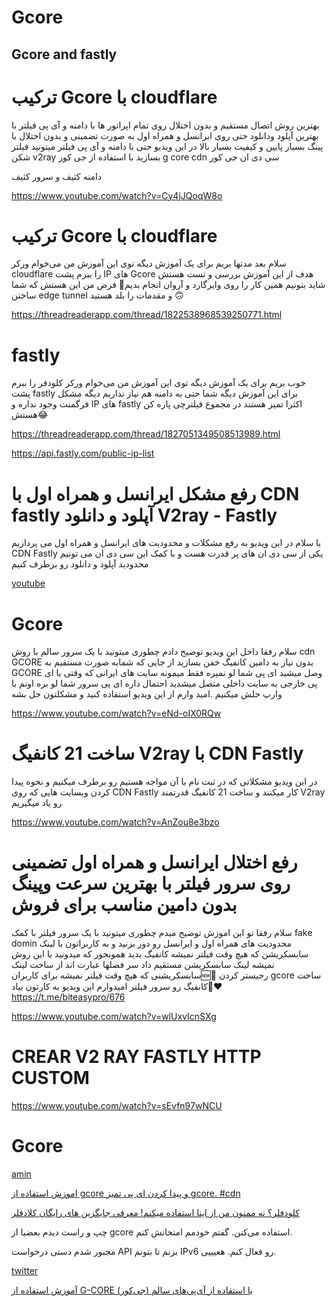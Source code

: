 # Gcore

## Gcore and fastly


# ترکیب Gcore با cloudflare

بهترین روش اتصال مستقیم و بدون اختلال روی تمام اپراتور ها با دامنه و آی پی فیلتر با بهترین آپلود ودانلود حتی روی ایرانسل و همراه اول به صورت تضمینی و بدون اختلال با پینگ بسیار پایین و کیفیت بسیار بالا در این ویدیو حتی با دامنه و آی پی فیلتر میتونید فیلتر شکن v2ray بسازید با استفاده از جی کور g core cdn سی دی ان جی کور



دامنه کثیف و سرور کثیف

https://www.youtube.com/watch?v=Cy4jJQoqW8o



# ترکیب Gcore با cloudflare

سلام بعد مدتها بریم برای یک آموزش دیگه توی این آموزش من می‌خوام ورکر cloudflare را ببرم پشت IP های Gcore هدف از این آموزش بررسی و تست هستش شاید بتونیم همین کار را روی وایرگارد و آروان انجام بدیم🤷 فرض من این هستش که شما ساختن edge tunnel و مقدمات را بلد هستید 🙃 

https://threadreaderapp.com/thread/1822538968539250771.html

# fastly

خوب بریم برای یک آموزش دیگه توی این آموزش من می‌خوام ورکر کلودفر را ببرم پشت fastly برای این آموزش دیگه شما حتی به دامنه هم نیاز نداریم دیگه مشکل فرگمنت وجود نداره و IP های fastly اکثرا تمیز هستند در مجموع فیلترچی پاره کن هستش😂 

https://threadreaderapp.com/thread/1827051349508513989.html

https://api.fastly.com/public-ip-list


#  رفع مشکل ایرانسل و همراه اول با CDN fastly آپلود و دانلود V2ray - Fastly 

با سلام در این ویدیو به رفع مشکلات و محدودیت های ایرانسل و همراه اول می پردازیم CDN Fastly یکی از سی دی ان های پر قدرت هست و با کمک این سی دی ان می تونیم محدودید آپلود و دانلود رو برطرف کنیم

[youtube](https://www.youtube.com/watch?v=Fpn6ZIP-8UU)




# Gcore

سلام رفقا داخل این ویدیو توضیح دادم چطوری میتونید با یک سرور سالم با روش cdn GCORE بدون نیاز به دامین کانفیگ خفن بسازید از جایی که شمابه صورت مستقیم به GCORE وصل میشید ای پی شما لو نمیره فقط میمونه سایت های ایرانی که وقتی با ای پی خارجی به سایت داخلی متصل میشدید احتمال داره ای پی سرور شما لو بره اونم با وارپ حلش میکنیم .امید وارم از این ویدیو استفاده کنید و مشکلتون حل بشه

https://www.youtube.com/watch?v=eNd-oIX0RQw



# ساخت 21 کانفیگ V2ray با CDN Fastly 

در این ویدیو مشکلاتی که در ثبت نام با آن مواجه هستیم رو برطرف میکنیم و نحوه پیدا کردن وبسایت هایی که روی CDN Fastly کار میکنند و ساخت 21 کانفیگ قدرتمند V2ray رو یاد میگیریم

https://www.youtube.com/watch?v=AnZou8e3bzo



#  رفع اختلال ایرانسل و همراه اول تضمینی روی سرور فیلتر با بهترین سرعت وپینگ بدون دامین مناسب برای فروش 


سلام رفقا تو این اموزش‌ توضیح میدم چطوری میتونید با یک سرور فیلتر با کمک fake domin محدودیت های همراه اول و ایرانسل رو دور بزنید و به کاربراتون با لینک سابسکریشن که هیچ وقت فیلتر نمیشه کانفیگ بدید
همونجور که میدونید با این روش نمیشه لینک سابسکریشن مستقیم داد
سر فصلها عبارت اند از
ساخت لینک سابسکریشنی که هیچ وقت فیلتر نمیشه برای کاربران🆕🎉
رجیستر کردن gcore
ساخت کانفیگ رو سرور فیلتر
امیدوارم این ویدیو به کارتون بیاد🙏❤️
https://t.me/biteasypro/676


https://www.youtube.com/watch?v=wlUxvIcnSXg



#  CREAR V2 RAY FASTLY HTTP CUSTOM 

https://www.youtube.com/watch?v=sEvfn97wNCU


# Gcore


[amin](https://threadreaderapp.com/thread/1667191394887163906.html)

[ اموزش استفاده از gcore و پیدا کردن ای پی تمیز gcore. #cdn ](https://www.youtube.com/watch?v=fIBnImTUY_M)


[ کلودفلر؟ نه ممنون من از اینا استفاده میکنم! معرفی جایگزین های رایگان کلادفلر ](https://www.youtube.com/watch?v=STe5s-xjEF0)


چپ و راست دیدم بعضیا از gcore استفاده می‌کنن. گفتم خودمم امتحانش کنم.

مجبور شدم دستی درخواست API بزنم تا بتونم IPv6 رو فعال کنم. هعیییی.

[twitter](https://threadreaderapp.com/thread/1781697748875546941.html)


[آموزش استفاده از G-CORE (جی‌کور) با استفاده از آی‌پی‌های سالم](https://telegra.ph/%D8%A2%D9%85%D9%88%D8%B2%D8%B4-%D8%A7%D8%B3%D8%AA%D9%81%D8%A7%D8%AF%D9%87-%D8%A7%D8%B2-G-CORE-%D8%AC%DB%8C%E2%80%8C%DA%A9%D9%88%D8%B1-%D8%A8%D8%A7-%D8%A7%D8%B3%D8%AA%D9%81%D8%A7%D8%AF%D9%87-%D8%A7%D8%B2-%D8%A2%DB%8C%E2%80%8C%D9%BE%DB%8C%E2%80%8C%D9%87%D8%A7%DB%8C-%D8%B3%D8%A7%D9%84%D9%85-05-11-2)

